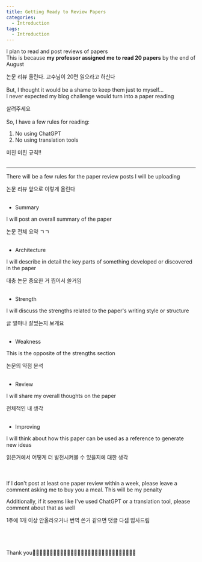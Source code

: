 ```yaml
---
title: Getting Ready to Review Papers
categories:
  - Introduction
tags:
  - Introduction
---
```

I plan to read and post reviews of papers  
This is because ​**my professor assigned me to read 20 papers** by the end of August

논문 리뷰 올린다. 교수님이 20편 읽으라고 하신다
<br><br>
But, I thought it would be a shame to keep them just to myself...  
I never expected my blog challenge would turn into a paper reading

살려주세요
<br><br>
So, I have a few rules for reading:  
1) No using ChatGPT  
2) No using translation tools

미친 미친 규칙!!
<br><br>

---

There will be a few rules for the paper review posts I will be uploading

논문 리뷰 앞으로 이렇게 올린다
​<br><br>
- Summary

I will post an overall summary of the paper

논문 전체 요약 ㄱㄱ
<br><br>
- Architecture

I will describe in detail the key parts of something developed or discovered in the paper

대충 논문 중요한 거 찝어서 쓸거임
<br><br>
- Strength

I will discuss the strengths related to the paper's writing style or structure

글 얼마나 잘썼는지 보게요
<br><br>
- Weakness

This is the opposite of the strengths section

논문의 약점 분석
<br><br>
- Review

I will share my overall thoughts on the paper

전체적인 내 생각
<br><br>
- Improving

I will think about how this paper can be used as a reference to generate new ideas

읽은거에서 어떻게 더 발전시켜볼 수 있을지에 대한 생각
<br><br>
<br><br>
If I don't post at least one paper review within a week, please leave a comment asking me to buy you a meal. This will be my penalty

Additionally, if it seems like I've used ChatGPT or a translation tool, please comment about that as well

1주에 1개 이상 안올라오거나 번역 쓴거 같으면 댓글 다셈 밥사드림  
<br><br>
<br><br>
Thank you🥕🥕🥕🥕🥕🥕🥕🥕🥕🥕🥕🥕🥕🥕🥕🥕🥕🥕🥕🥕🥕🥕🥕🥕🥕🥕🥕🥕🥕🥕